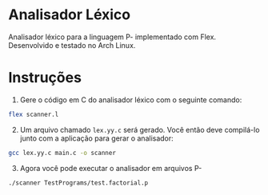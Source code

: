 # Analisador Léxico

Analisador léxico para a linguagem P- implementado com Flex.
Desenvolvido e testado no Arch Linux.

# Instruções

1. Gere o código em C do analisador léxico com o seguinte comando:

```bash
flex scanner.l
```

2. Um arquivo chamado `lex.yy.c` será gerado. Você então deve compilá-lo junto com a aplicação para gerar o analisador:

```bash
gcc lex.yy.c main.c -o scanner
```

3. Agora você pode executar o analisador em arquivos P-

```bash
./scanner TestPrograms/test.factorial.p
```
